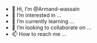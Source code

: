 - 👋 Hi, I’m @Armand-wassain
- 👀 I’m interested in ...
- 🌱 I’m currently learning ...
- 💞️ I’m looking to collaborate on ...
- 📫 How to reach me ...

<!---
Armand-wassain/Armand-wassain is a ✨ special ✨ repository because its `README.md` (this file) appears on your GitHub profile.
You can click the Preview link to take a look at your changes.
--->
